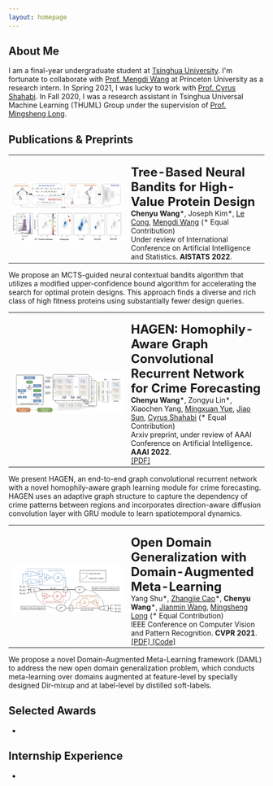 ```yaml
---
layout: homepage
---
```


## About Me

I am a final-year undergraduate student at [Tsinghua University](https://www.tsinghua.edu.cn/en/index.htm). I'm fortunate to collaborate with [Prof. Mengdi Wang](https://mwang.princeton.edu/) at Princeton University as a research intern. In Spring 2021, I was lucky to work with [Prof. Cyrus Shahabi](https://viterbi.usc.edu/directory/faculty/Shahabi/Cyrus). In Fall 2020, I was a research assistant in Tsinghua Universal Machine Learning (THUML) Group under the supervision of [Prof. Mingsheng Long](http://ise.thss.tsinghua.edu.cn/~mlong/).

## Publications & Preprints

<table frame=void rules=none>
    <tr>
        <td width="220px">
            <!--左侧内容-->
            <br>
            <img src="1.jpg">
        </td>
        <td>
            <!--右侧内容-->
            <br>
            <b> <font size="5">Tree-Based Neural Bandits for High-Value Protein Design</font> </b>
            <br>
            <b>Chenyu Wang</b>*, Joseph Kim*, <a href="https://profiles.stanford.edu/186687">Le Cong</a>, <a href="https://mwang.princeton.edu/">Mengdi Wang</a> (* Equal Contribution)
            <br>
            Under review of International Conference on Artificial Intelligence and Statistics. <b>AISTATS 2022</b>.
        </td>
    </tr>
</table>

We propose an MCTS-guided neural contextual bandits algorithm that utilizes a modified upper-confidence bound algorithm for accelerating the search for optimal protein designs. This approach finds a diverse and rich class of high fitness proteins using substantially fewer design queries.

<table style="margin-left: auto; margin-right: auto;" frame=void rules=none>
    <tr>
        <td width="220px">
            <!--左侧内容-->
            <br>
            <img src="2.jpg">
        </td>
        <td>
            <!--右侧内容-->
            <br>
            <b> <font size="5">HAGEN: Homophily-Aware Graph Convolutional Recurrent Network for Crime Forecasting</font> </b>
            <br>
            <b>Chenyu Wang</b>*, Zongyu Lin*, Xiaochen Yang, <a href="http://www-scf.usc.edu/~mingxuay/">Mingxuan Yue</a>, <a href="https://caozhangjie.github.io/">Jiao Sun</a>, <a href="https://viterbi.usc.edu/directory/faculty/Shahabi/Cyrus">Cyrus Shahabi</a> (* Equal Contribution)
            <br>
            Arxiv preprint, under review of AAAI Conference on Artificial Intelligence. <b>AAAI 2022</b>.
            <br>
            <a href="https://arxiv.org/pdf/2109.12846.pdf"> [PDF] </a>
        </td>
    </tr>
</table>

We present HAGEN, an end-to-end graph convolutional recurrent network with a novel homophily-aware graph learning module for crime forecasting. HAGEN uses an adaptive graph structure to capture the dependency of crime patterns between regions and incorporates direction-aware diffusion convolution layer with GRU module to learn spatiotemporal dynamics.

<table style="margin-left: auto; margin-right: auto;" frame=void rules=none>
    <tr>
        <td width="220px">
            <!--左侧内容-->
            <br>
            <img src="3.jpg">
        </td>
        <td>
            <!--右侧内容-->
            <br>
            <b> <font size="5">Open Domain Generalization with Domain-Augmented Meta-Learning</font> </b>
            <br>
            Yang Shu*, <a href="https://caozhangjie.github.io/">Zhangjie Cao</a>*, <b>Chenyu Wang</b>*, <a href="https://www.thss.tsinghua.edu.cn/publish/soften/3131/2010/20101219100058471372347/20101219100058471372347_.html">Jianmin Wang</a>, <a href="http://ise.thss.tsinghua.edu.cn/~mlong/">Mingsheng Long</a> (* Equal Contribution)
            <br>
            IEEE Conference on Computer Vision and Pattern Recognition. <b>CVPR 2021</b>.
            <br>
            <a href="https://arxiv.org/pdf/2104.03620.pdf"> [PDF] </a> <a href="https://github.com/thuml/OpenDG-DAML"> [Code] </a>
        </td>
    </tr>
</table>

We propose a novel Domain-Augmented Meta-Learning framework (DAML) to address the new open domain generalization problem, which conducts meta-learning over domains augmented at feature-level by specially designed Dir-mixup and at label-level by distilled soft-labels.

## Selected Awards
- 
  
## Internship Experience
- 
